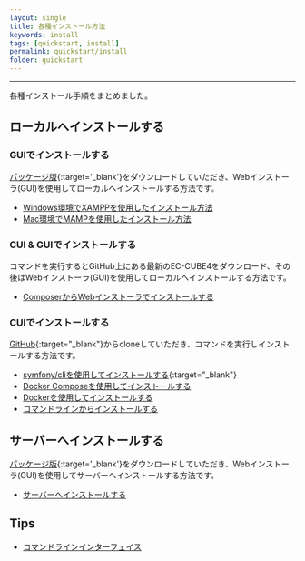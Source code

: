 ```yaml
---
layout: single
title: 各種インストール方法
keywords: install
tags: [quickstart, install]
permalink: quickstart/install
folder: quickstart
---
```



---

各種インストール手順をまとめました。

## ローカルへインストールする

### GUIでインストールする

[パッケージ版](https://www.ec-cube.net/download/){:target='_blank'}をダウンロードしていただき、Webインストーラ(GUI)を使用してローカルへインストールする方法です。

+ [Windows環境でXAMPPを使用したインストール方法](/quickstart/gui_win_install)
+ [Mac環境でMAMPを使用したインストール方法](/quickstart/gui_mac_install)

### CUI & GUIでインストールする

コマンドを実行するとGitHub上にある最新のEC-CUBE4をダウンロード、その後はWebインストーラ(GUI)を使用してローカルへインストールする方法です。

+ [ComposerからWebインストーラでインストールする](/quickstart/composer_web_installer)

### CUIでインストールする

[GitHub](https://github.com/EC-CUBE/ec-cube){:target="_blank"}からcloneしていただき、コマンドを実行しインストールする方法です。

+ [symfony/cliを使用してインストールする](https://qiita.com/nanasess/items/de9f5450717cc8ede51a){:target="_blank"}
+ [Docker Composeを使用してインストールする](/quickstart/docker_compose_install)
+ [Dockerを使用してインストールする](/quickstart/docker_install)
+ [コマンドラインからインストールする](/quickstart/command_install)

## サーバーへインストールする

[パッケージ版](https://www.ec-cube.net/download/){:target='_blank'}をダウンロードしていただき、Webインストーラ(GUI)を使用してサーバーへインストールする方法です。

+ [サーバーへインストールする](/quickstart/web-installer)

## Tips

+ [コマンドラインインターフェイス](/quickstart/cli)
